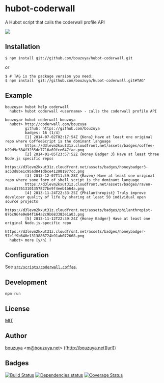# hubot-coderwall

A Hubot script that calls the coderwall profile API

![](http://img.f.hatena.ne.jp/images/fotolife/b/bouzuya/20141004/20141004071214.gif)

## Installation

    $ npm install git://github.com/bouzuya/hubot-coderwall.git

or

    $ # TAG is the package version you need.
    $ npm install 'git://github.com/bouzuya/hubot-coderwall.git#TAG'

## Example

    bouzuya> hubot help coderwall
      hubot> hubot coderwall <username> - calls the coderwall profile API

    bouzuya> hubot coderwall bouzuya
      hubot> http://coderwall.com/bouzuya
             github: https://github.com/bouzuya
             badges: 16 (1/4)
             [1] 2014-07-02T02:17:54Z {Kona} Have at least one original repo where CoffeeScript is the dominant language
             https://d3levm2kxut31z.cloudfront.net/assets/badges/coffee-b29d9e584f3235de7710a69fce647fae.png
             [2] 2014-01-05T23:57:52Z {Honey Badger 3} Have at least three Node.js specific repos
             https://d3levm2kxut31z.cloudfront.net/assets/badges/honeybadger3-ac53d8be1c95ad841dbce412081977cc.png
             [3] 2013-12-07T11:59:28Z {Raven} Have at least one original repo where some form of shell script is the dominant language
             https://d3levm2kxut31z.cloudfront.net/assets/badges/raven-8aecd17613101357827be9f4eeb1b64a.png
             [4] 2013-11-24T22:33:25Z {Philanthropist} Truly improve developer quality of life by sharing at least 50 individual open source projects
             https://d3levm2kxut31z.cloudfront.net/assets/badges/philanthropist-876c964e9e84f164a2c9b683383e1a03.png
             [5] 2013-11-12T22:39:24Z {Honey Badger} Have at least one original Node.js-specific repo
             https://d3levm2kxut31z.cloudfront.net/assets/badges/honeybadger-57e1f9b640e1313886724b91ab072668.png
      hubot> more [y/n] ?

## Configuration

See [`src/scripts/coderwall.coffee`](src/scripts/coderwall.coffee).

## Development

`npm run`

## License

[MIT](LICENSE)

## Author

[bouzuya][user] &lt;[m@bouzuya.net][mail]&gt; ([http://bouzuya.net][url])

## Badges

[![Build Status][travis-badge]][travis]
[![Dependencies status][david-dm-badge]][david-dm]
[![Coverage Status][coveralls-badge]][coveralls]

[travis]: https://travis-ci.org/bouzuya/hubot-coderwall
[travis-badge]: https://travis-ci.org/bouzuya/hubot-coderwall.svg?branch=master
[david-dm]: https://david-dm.org/bouzuya/hubot-coderwall
[david-dm-badge]: https://david-dm.org/bouzuya/hubot-coderwall.png
[coveralls]: https://coveralls.io/r/bouzuya/hubot-coderwall
[coveralls-badge]: https://img.shields.io/coveralls/bouzuya/hubot-coderwall.svg
[user]: https://github.com/bouzuya
[mail]: mailto:m@bouzuya.net
[url]: http://bouzuya.net
